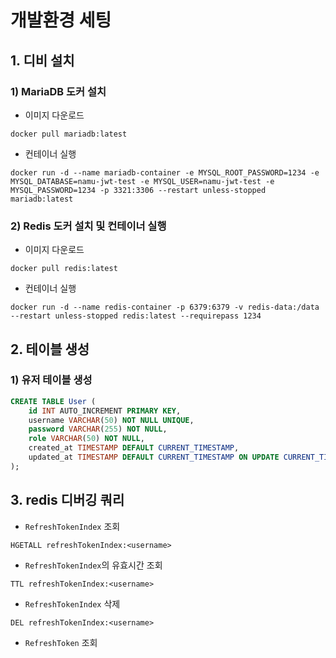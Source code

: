 # 개발환경 세팅

## 1. 디비 설치
### 1) MariaDB 도커 설치
- 이미지 다운로드
```shell
docker pull mariadb:latest
```
- 컨테이너 실행
```shell
docker run -d --name mariadb-container -e MYSQL_ROOT_PASSWORD=1234 -e MYSQL_DATABASE=namu-jwt-test -e MYSQL_USER=namu-jwt-test -e MYSQL_PASSWORD=1234 -p 3321:3306 --restart unless-stopped mariadb:latest
```

### 2) Redis 도커 설치 및 컨테이너 실행
- 이미지 다운로드
```shell
docker pull redis:latest
```
- 컨테이너 실행
```shell
docker run -d --name redis-container -p 6379:6379 -v redis-data:/data --restart unless-stopped redis:latest --requirepass 1234
```

## 2. 테이블 생성
### 1) 유저 테이블 생성
```sql
CREATE TABLE User (
    id INT AUTO_INCREMENT PRIMARY KEY,
    username VARCHAR(50) NOT NULL UNIQUE,
    password VARCHAR(255) NOT NULL,
    role VARCHAR(50) NOT NULL,
    created_at TIMESTAMP DEFAULT CURRENT_TIMESTAMP,
    updated_at TIMESTAMP DEFAULT CURRENT_TIMESTAMP ON UPDATE CURRENT_TIMESTAMP
);
```


## 3. redis 디버깅 쿼리
- `RefreshTokenIndex` 조회
```redis
HGETALL refreshTokenIndex:<username>
```

- `RefreshTokenIndex`의 유효시간 조회
```redis
TTL refreshTokenIndex:<username>
```
- `RefreshTokenIndex` 삭제
```redis
DEL refreshTokenIndex:<username>
```

- `RefreshToken` 조회
```redis

```



